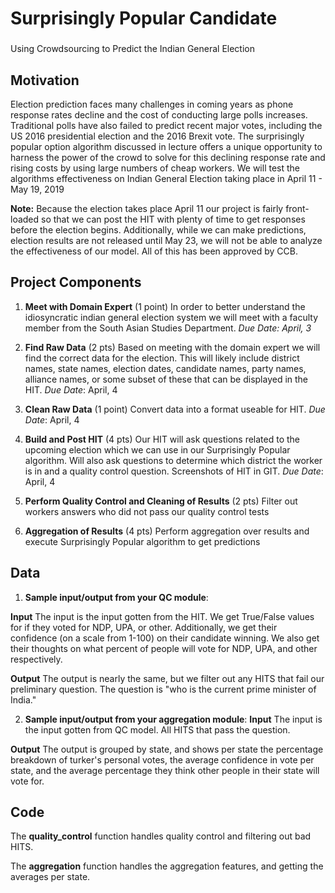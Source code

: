 # Surprisingly Popular Candidate
### 

Using Crowdsourcing to Predict the Indian General Election

## Motivation

Election prediction faces many challenges in coming years as phone response rates decline and the cost of conducting large polls increases. Traditional polls have also failed to predict recent major votes, including the US 2016 presidential election and the 2016 Brexit vote. The surprisingly popular option algorithm discussed in lecture offers a unique opportunity to harness the power of the crowd to solve for this declining response rate and rising costs by using large numbers of cheap workers. We will test the algorithms effectiveness on Indian General Election taking place in April 11 - May 19, 2019

**Note:** Because the election takes place April 11 our project is fairly front-loaded so that we can post the HIT with plenty of time to get responses before the election begins. Additionally, while we can make predictions, election results are not released until May 23, we will not be able to analyze the effectiveness of our model. All of this has been approved by CCB.


## Project Components

 1. **Meet with Domain Expert** (1 point)
In order to better understand the idiosyncratic indian general election system we will meet with a faculty member from the South Asian Studies Department.
*Due Date: April, 3*
    

2.  **Find Raw Data** (2 pts)
    Based on meeting with the domain expert we will find the correct data for the election. This will likely include district names, state names, election dates, candidate names, party names, alliance names, or some subset of these that can be displayed in the HIT.
    *Due Date*: April, 4
    
3.  **Clean Raw Data** (1 point)
    Convert data into a format useable for HIT.
    *Due Date*: April, 4
    
4.  **Build and Post HIT** (4 pts)
    Our HIT will ask questions related to the upcoming election which we can use in our Surprisingly Popular algorithm. Will also ask questions to determine which district the worker is in and a quality control question. Screenshots of HIT in GIT.
*Due Date*: April, 4
    
5. **Perform Quality Control and Cleaning of Results** (2 pts)
    Filter out workers answers who did not pass our quality control tests
    
6.  **Aggregation of Results** (4 pts)
     Perform aggregation over results and execute Surprisingly Popular algorithm to get predictions


## Data

1. **Sample input/output from your QC module**: 

**Input**
The input is the input gotten from the HIT. We get True/False values for if they voted for NDP, UPA, or other. Additionally, we get their confidence (on a scale from 1-100) on their candidate winning. We also get their thoughts on what percent of people will vote for NDP, UPA, and other respectively. 

**Output**
The output is nearly the same, but we filter out any HITS that fail our preliminary question. The question is "who is the current prime minister of India."

2. **Sample input/output from your aggregation module**: 
**Input**
The input is the input gotten from QC model. All HITS that pass the question.

**Output**
The output is grouped by state, and shows per state the percentage breakdown of turker's personal votes, the average confidence in vote per state, and the average percentage they think other people in their state will vote for.


## Code
The **quality_control** function handles quality control and filtering out bad HITS.

The **aggregation** function handles the aggregation features, and getting the averages per state.